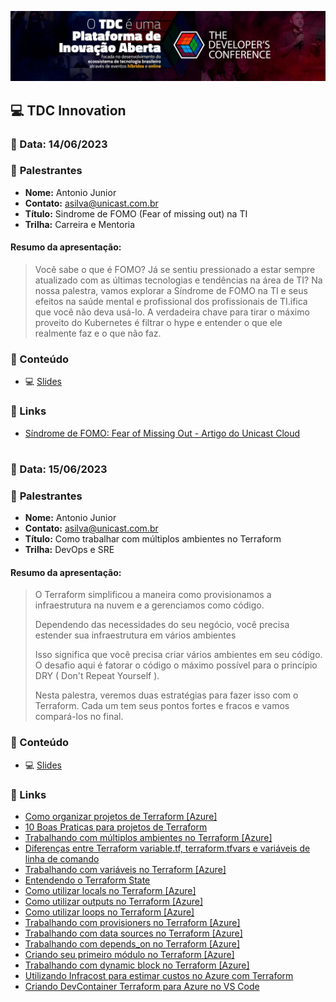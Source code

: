 <p align="center">
<img src="assets/images/tdc.jpg">
</p>

## 💻 **TDC Innovation**
### 📅 Data: 14/06/2023

### 🎤 **Palestrantes**

- **Nome:** Antonio Junior
- **Contato:** asilva@unicast.com.br
- **Título:** Sindrome de FOMO (Fear of missing out) na TI
- **Trilha:** Carreira e Mentoria

#### **Resumo da apresentação:** 

>Você sabe o que é FOMO? Já se sentiu pressionado a estar sempre atualizado com as últimas tecnologias e tendências na área de TI? Na nossa palestra, vamos explorar a Síndrome de FOMO na TI e seus efeitos na saúde mental e profissional dos profissionais de TI.ifica que você não deva usá-lo. A verdadeira chave para tirar o máximo proveito do Kubernetes é filtrar o hype e entender o que ele realmente faz e o que não faz. 

### 💬 Conteúdo

- 💻 [Slides](/TDC%20Innovation%202023/TDC%20Innovation%202023%20-%20Sindrome%20de%20FOMO.pdf) 

### 🔗 Links

- [Síndrome de FOMO: Fear of Missing Out - Artigo do Unicast Cloud](https://unicast.com.br/posts/sindrome-de-fomo-fear-of-missing-out/)

#

### 📅 Data: 15/06/2023

### 🎤 **Palestrantes**

- **Nome:** Antonio Junior
- **Contato:** asilva@unicast.com.br
- **Título:** Como trabalhar com múltiplos ambientes no Terraform
- **Trilha:** DevOps e SRE

#### **Resumo da apresentação:** 

>O Terraform simplificou a maneira como provisionamos a infraestrutura na nuvem e a gerenciamos como código.
>
>Dependendo das necessidades do seu negócio, você precisa estender sua infraestrutura em vários ambientes
>
>Isso significa que você precisa criar vários ambientes em seu código. O desafio aqui é fatorar o código o máximo possível para o princípio DRY ( Don't Repeat Yourself ).
>
>Nesta palestra, veremos duas estratégias para fazer isso com o Terraform. Cada um tem seus pontos fortes e fracos e vamos compará-los no final.

### 💬 Conteúdo

- 💻 [Slides](/TDC%20Innovation%202023/TDC%20Innovation%202023%20-%20Como%20trabalhar%20com%20múltiplos%20ambientes%20no%20Terraform.pdf) 

### 🔗 Links

- [Como organizar projetos de Terraform [Azure]](https://unicast.com.br/posts/como-organizar-projetos-de-terraform-azure/)
- [10 Boas Praticas para projetos de Terraform](https://unicast.com.br/posts/10-boas-praticas-para-projetos-terraform/)
- [Trabalhando com múltiplos ambientes no Terraform [Azure]](https://unicast.com.br/posts/trabalhando-com-multiplos-ambientes-no-terraform-azure/)
- [Diferenças entre Terraform variable.tf, terraform.tfvars e variáveis de linha de comando](https://unicast.com.br/posts/diferencas-entre-terraform-variables-tfvars-variaveis-de-linha-de-comando/)
- [Trabalhando com variáveis no Terraform [Azure]](https://unicast.com.br/posts/trabalhando-com-variaveis-no-terraform-azure/)
- [Entendendo o Terraform State](https://unicast.com.br/posts/entendendo-o-terraform-state/)
- [Como utilizar locals no Terraform [Azure]](https://unicast.com.br/posts/como-utilizar-locals-no-terraform-azure/)
- [Como utilizar outputs no Terraform [Azure]](https://unicast.com.br/posts/como-utilizar-outputs-no-terraform-azure/)
- [Como utilizar loops no Terraform [Azure]](https://unicast.com.br/posts/como-utilizar-loops-no-terraform-azure/)
- [Trabalhando com provisioners no Terraform [Azure]](https://unicast.com.br/posts/trabalhando-com-provisioners-no-terraform-azure/)
- [Trabalhando com data sources no Terraform [Azure]](https://unicast.com.br/posts/trabalhando-com-data-sources-no-terraform-azure/)
- [Trabalhando com depends_on no Terraform [Azure]](https://unicast.com.br/posts/trabalhando-com-dependson-no-terraform-azure/)
- [Criando seu primeiro módulo no Terraform [Azure]](https://unicast.com.br/posts/criando-seu-primeiro-modulo-no-terraform-azure/)
- [Trabalhando com dynamic block no Terraform [Azure]](https://unicast.com.br/posts/trabalhando-com-dynamic-block-no-terraform-azure/)
- [Utilizando Infracost para estimar custos no Azure com Terraform](https://unicast.com.br/posts/utilizando-infracost-para-estimar-custos-no-azure-com-terraform/)
- [Criando DevContainer Terraform para Azure no VS Code](https://unicast.com.br/posts/criando-devcontainer-terraform-para-azure-no-vs-code/)